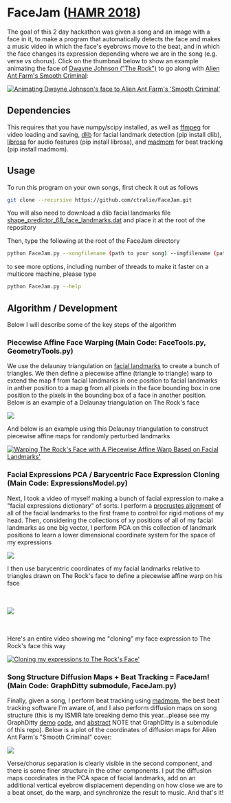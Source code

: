 # FaceJam (<a href = "https://labrosa.ee.columbia.edu/hamr_ismir2018/">HAMR 2018</a>)

The goal of this 2 day hackathon was given a song and an image with a face in it, to make a program that automatically detects the face and makes a music video in which the face's eyebrows move to the beat, and in which the face changes its expression depending where we are in the song (e.g. verse vs chorus).  Click on the thumbnail below to show an example animating the face of <a href = "https://en.wikipedia.org/wiki/Dwayne_Johnson">Dwayne Johnson ("The Rock")</a> to go along with <a href = "https://www.youtube.com/watch?v=CDl9ZMfj6aE">Alien Ant Farm's Smooth Criminal</a>:


[![Animating Dwayne Johnson's face to Alien Ant Farm's 'Smooth Criminal'](https://img.youtube.com/vi/nCy7NGGN-3U/1.jpg)](https://www.youtube.com/watch?v=nCy7NGGN-3U)

## Dependencies
This requires that you have numpy/scipy installed, as well as <a href = "https://www.ffmpeg.org/">ffmpeg</a> for video loading and saving, <a href = "http://dlib.net/">dlib</a> for facial landmark detection (pip install dlib), <a href = "https://librosa.github.io/librosa/">librosa</a> for audio features (pip install librosa), and <a href = "https://github.com/CPJKU/madmom">madmom</a> for beat tracking (pip install madmom).

## Usage
To run this program on your own songs, first check it out as follows

~~~~~ bash
git clone --recursive https://github.com/ctralie/FaceJam.git
~~~~~

You will also need to download a dlib facial landmarks file <a href = "https://github.com/AKSHAYUBHAT/TensorFace/raw/master/openface/models/dlib/shape_predictor_68_face_landmarks.dat">shape_predictor_68_face_landmarks.dat</a> and place it at the root of the repository

Then, type the following at the root of the FaceJam directory

~~~~~ bash
python FaceJam.py --songfilename (path to your song) --imgfilename (path to image with a face in it) --videoname (output name for the resulting music video, e.g. "myvideo.avi")
~~~~~

to see more options, including number of threads to make it faster on a multicore machine, please type
~~~~~ bash
python FaceJam.py --help
~~~~~

## Algorithm / Development

Below I will describe some of the key steps of the algorithm


### Piecewise Affine Face Warping (Main Code: FaceTools.py, GeometryTools.py)

We use the delaunay triangulation on <a href = "http://dlib.net/face_landmark_detection.py.html">facial landmarks</a> to create a bunch of triangles.  We then define a piecewise affine (triangle to triangle) warp to extend the map <b>f</b> from facial landmarks in one position to facial landmarks in anther position to a map <b>g</b> from all pixels in the face bounding box in one position to the pixels in the bounding box of a face in another position.  Below is an example of a Delaunay triangulation on The Rock's face

<img src = "http://www.ctralie.com/Research/FaceJam_HAMR2018/TheRockDelaunay.svg">



And below is an example using this Delaunay triangulation to construct piecewise affine maps for randomly perturbed landmarks 

[![Warping The Rock's Face with A Piecewise Affine Warp Based on Facial Landmarks'](https://img.youtube.com/vi/PEP8yz_msjw/1.jpg)](https://www.youtube.com/watch?v=PEP8yz_msjw)


### Facial Expressions PCA / Barycentric Face Expression Cloning (Main Code: ExpressionsModel.py)

Next, I took a video of myself making a bunch of facial expression to make a "facial expressions dictionary" of sorts.  I perform a <a href = "https://en.wikipedia.org/wiki/Orthogonal_Procrustes_problem">procrustes alignment</a> of all of the facial landmarks to the first frame to control for rigid motions of my head.  Then, considering the collections of xy positions of all of my facial landmarks as one big vector, I perform PCA on this collection of landmark positions to learn a lower dimensional coordinate system for the space of my expressions

<img src = "http://www.ctralie.com/Research/FaceJam_HAMR2018/PrincipalComponents.svg">

I then use barycentric coordinates of my facial landmarks relative to triangles drawn on The Rock's face to define a piecewise affine warp on his face

<BR><BR>
<img src = "http://www.ctralie.com/Research/FaceJam_HAMR2018/TheRockPCs.png">

<BR><BR>
Here's an entire video showing me "cloning" my face expression to The Rock's face this way


[![Cloning my expressions to The Rock's Face'](https://img.youtube.com/vi/DLe8c7b0GTE/1.jpg)](https://www.youtube.com/watch?v=DLe8c7b0GTE)

### Song Structure Diffusion Maps + Beat Tracking = FaceJam! (Main Code: GraphDitty submodule, FaceJam.py)

Finally, given a song, I perform beat tracking using <a href = "https://github.com/CPJKU/madmom">madmom</a>, the best beat tracking software I'm aware of, and I also perform diffusion maps on song structure (this is my ISMIR late breaking demo this year...please see my GraphDitty <a href = "http://www.covers1000.net/GraphDitty/">demo</a> <a href = "https://github.com/ctralie/GraphDitty">code</a>, and <a href = "http://www.covers1000.net/ctralie2018_GraphDitty.pdf">abstract</a>  NOTE that GraphDitty is a submodule of this repo).  Below is a plot of the coordinates of diffusion maps for Alien Ant Farm's "Smooth Criminal" cover:


<img src = "http://www.ctralie.com/Research/FaceJam_HAMR2018/therock_AAF_4Components_MaxNormPerComponent.avi_DiffusionMaps.png">

Verse/chorus separation is clearly visible in the second component, and there is some finer structure in the other components.  I put the diffusion maps coordinates in the PCA space of facial landmarks, add on an additional vertical eyebrow displacement depending on how close we are to a beat onset, do the warp, and synchronize the result to music.  And that's it!
